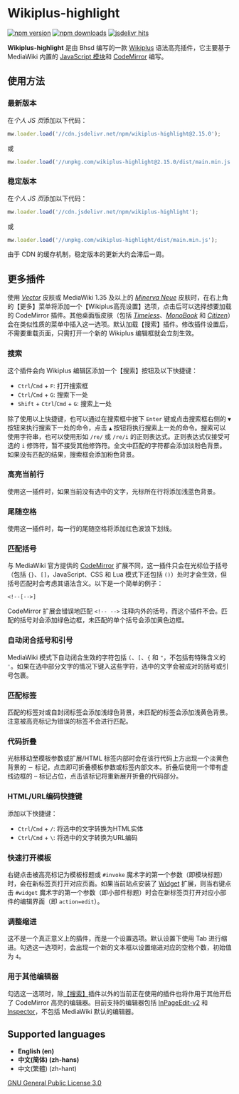 # Wikiplus-highlight
[![npm version](https://badge.fury.io/js/wikiplus-highlight.svg)](https://www.npmjs.com/package/wikiplus-highlight)
[![npm downloads](https://img.shields.io/npm/dw/wikiplus-highlight.svg)](https://www.npmjs.com/package/wikiplus-highlight)
[![jsdelivr hits](https://img.shields.io/jsdelivr/npm/hd/wikiplus-highlight.svg)](https://www.npmjs.com/package/wikiplus-highlight)

**Wikiplus-highlight** 是由 Bhsd 编写的一款 [Wikiplus](https://github.com/Wikiplus/Wikiplus) 语法高亮插件，它主要基于 MediaWiki 内置的 [JavaScript 模块](https://www.mediawiki.org/wiki/ResourceLoader/Core_modules)和 [CodeMirror](https://codemirror.net/) 编写。

## 使用方法

### 最新版本

在*个人 JS 页*添加以下代码：

```javascript
mw.loader.load('//cdn.jsdelivr.net/npm/wikiplus-highlight@2.15.0');
```

或

```javascript
mw.loader.load('//unpkg.com/wikiplus-highlight@2.15.0/dist/main.min.js');
```

### 稳定版本

在*个人 JS 页*添加以下代码：

```javascript
mw.loader.load('//cdn.jsdelivr.net/npm/wikiplus-highlight');
```

或

```javascript
mw.loader.load('//unpkg.com/wikiplus-highlight/dist/main.min.js');
```

由于 CDN 的缓存机制，稳定版本的更新大约会滞后一周。

## 更多插件

使用 *[Vector](https://www.mediawiki.org/wiki/Skin:Vector)* 皮肤或 MediaWiki 1.35 及以上的 *[Minerva Neue](https://www.mediawiki.org/wiki/Skin:Minerva_Neue)* 皮肤时，在右上角的【更多】菜单将添加一个【Wikiplus高亮设置】选项，点击后可以选择想要加载的 CodeMirror 插件。其他桌面版皮肤（包括 *[Timeless](https://www.mediawiki.org/wiki/Skin:Timeless)*、*[MonoBook](https://www.mediawiki.org/wiki/Skin:MonoBook)* 和 *[Citizen](https://www.mediawiki.org/wiki/Skin:Citizen)*）会在类似性质的菜单中插入这一选项。默认加载【搜索】插件。修改插件设置后，不需要重载页面，只需打开一个新的 Wikiplus 编辑框就会立刻生效。

### 搜索

这个插件会向 Wikiplus 编辑区添加一个【搜索】按钮及以下快捷键：

- `Ctrl`/`Cmd` + `F`: 打开搜索框
- `Ctrl`/`Cmd` + `G`: 搜索下一处
- `Shift` + `Ctrl`/`Cmd` + `G`: 搜索上一处

除了使用以上快捷键，也可以通过在搜索框中按下 `Enter` 键或点击搜索框右侧的 `▼` 按钮来执行搜索下一处的命令，点击 `▲` 按钮将执行搜索上一处的命令。搜索可以使用字符串，也可以使用形如 `/re/` 或 `/re/i` 的正则表达式。正则表达式仅接受可选的 `i` 修饰符，暂不接受其他修饰符。全文中匹配的字符都会添加淡粉色背景。如果没有匹配的结果，搜索框会添加粉色背景。

### 高亮当前行

使用这一插件时，如果当前没有选中的文字，光标所在行将添加浅蓝色背景。

### 尾随空格

使用这一插件时，每一行的尾随空格将添加红色波浪下划线。

### 匹配括号

与 MediaWiki 官方提供的 [CodeMirror](https://www.mediawiki.org/wiki/Extension:CodeMirror) 扩展不同，这一插件只会在光标位于括号（包括 `{}`、`[]`，JavaScript、CSS 和 Lua 模式下还包括 `()`）处时才会生效，但括号匹配时会考虑其语法含义。以下是一个简单的例子：

```wikitext
<!--[-->]
```

CodeMirror 扩展会错误地匹配 `<!-- -->` 注释内外的括号，而这个插件不会。匹配的括号对会添加绿色边框，未匹配的单个括号会添加黄色边框。

### 自动闭合括号和引号

MediaWiki 模式下自动闭合生效的字符包括 `(`、`[`、`{` 和 `"`，不包括有特殊含义的 `'`。如果在选中部分文字的情况下键入这些字符，选中的文字会被成对的括号或引号包裹。

### 匹配标签

匹配的标签对或自封闭标签会添加浅绿色背景，未匹配的标签会添加浅黄色背景。注意被高亮标记为错误的标签不会进行匹配。

### 代码折叠

光标移动至模板参数或扩展/HTML 标签内部时会在该行代码上方出现一个淡黄色背景的 `－` 标记，点击即可折叠模板参数或标签内部文本。折叠后使用一个带有虚线边框的 `⋯` 标记占位，点击该标记将重新展开折叠的代码部分。

### HTML/URL编码快捷键

添加以下快捷键：

- `Ctrl`/`Cmd` + `/`: 将选中的文字转换为HTML实体
- `Ctrl`/`Cmd` + `\`: 将选中的文字转换为URL编码

### 快速打开模板

右键点击被高亮标记为模板标题或 `#invoke` 魔术字的第一个参数（即模块标题）时，会在新标签页打开对应页面。如果当前站点安装了 [Widget](https://www.mediawiki.org/wiki/Extension:Widget) 扩展，则当右键点击 `#widget` 魔术字的第一个参数（即小部件标题）时会在新标签页打开对应小部件的编辑界面（即 `action=edit`）。

### 调整缩进

这不是一个真正意义上的插件，而是一个设置选项。默认设置下使用 Tab 进行缩进。勾选这一选项时，会出现一个新的文本框以设置缩进对应的空格个数，初始值为 `4`。

### 用于其他编辑器

勾选这一选项时，除[【搜索】](#搜索)插件以外的当前正在使用的插件也将作用于其他开启了 CodeMirror 高亮的编辑器。目前支持的编辑器包括 [InPageEdit-v2](https://github.com/inpageedit/inpageedit-v2) 和 [Inspector](https://zh.moegirl.org.cn/User:Bhsd/Inspector)，不包括 MediaWiki 默认的编辑器。

## Supported languages

- **English (en)**
- ‪**中文(简体)‬ (zh-hans)**
- 中文(繁體)‬ (zh-hant)

[GNU General Public License 3.0](https://www.gnu.org/licenses/gpl-3.0-standalone.html)
